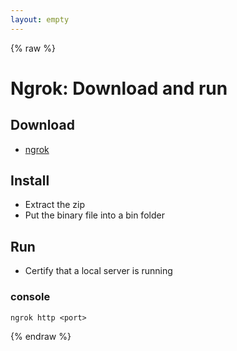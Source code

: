 ```yaml
---
layout: empty
---
```


{% raw %}

# Ngrok: Download and run

## Download
- [ngrok](https://ngrok.com/download)

## Install
- Extract the zip
- Put the binary file into a bin folder

## Run
- Certify that a local server is running

### console
```
ngrok http <port>
```

{% endraw %}
